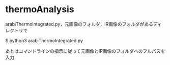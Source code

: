 # thermoAnalysis

arabiThermoIntegrated.py，元画像のフォルダ，IR画像のフォルダがあるディレクトリで

$ python3 arabiThermoIntegrated.py

あとはコマンドラインの指示に従って元画像とIR画像のフォルダへのフルパスを入力
